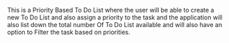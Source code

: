 This is a Priority Based To Do List where the user will be able to create a new To Do List and also assign a priority to the task and the application will also list down the total number Of To Do List available and will also have an option to Filter the task based on priorities.
